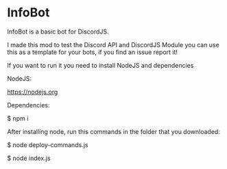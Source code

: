# InfoBot
InfoBot is a basic bot for DiscordJS.

I made this mod to test the Discord API and DiscordJS Module
you can use this as a template for your bots, if you find an issue report it!

If you want to run it you need to install NodeJS and dependencies

NodeJS:

https://nodejs.org

Dependencies:

$ npm i



After installing node, run this commands in the folder that you downloaded:


$ node deploy-commands.js

$ node index.js
